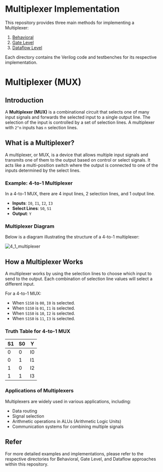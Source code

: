 # Multiplexer Implementation

This repository provides three main methods for implementing a Multiplexer:

1. [Behavioral](Multiplexer_implementation/Behavioral)
2. [Gate Level](Multiplexer_implementation/GateLevel)
3. [Dataflow Level](Multiplexer_implementation/DataFlowLevel)

Each directory contains the Verilog code and testbenches for its respective implementation.
# Multiplexer (MUX)

## Introduction

A **Multiplexer (MUX)** is a combinational circuit that selects one of many input signals and forwards the selected input to a single output line. The selection of the input is controlled by a set of selection lines. A multiplexer with `2^n` inputs has `n` selection lines.

## What is a Multiplexer?

A multiplexer, or MUX, is a device that allows multiple input signals and transmits one of them to the output based on control or select signals. It acts like a multi-position switch where the output is connected to one of the inputs determined by the select lines.

### Example: 4-to-1 Multiplexer

In a 4-to-1 MUX, there are 4 input lines, 2 selection lines, and 1 output line.

- **Inputs**: `I0`, `I1`, `I2`, `I3`
- **Select Lines**: `S0`, `S1`
- **Output**: `Y`


### Multiplexer Diagram

Below is a diagram illustrating the structure of a 4-to-1 multiplexer:

![4_1_multiplexer](https://github.com/DinethPrabashana/Multiplexer_implementations/assets/143341376/07ba1150-f312-4737-9d9e-5b5c2f3e8492)


## How a Multiplexer Works

A multiplexer works by using the selection lines to choose which input to send to the output. Each combination of selection line values will select a different input.

For a 4-to-1 MUX:
- When `S1S0` is `00`, `I0` is selected.
- When `S1S0` is `01`, `I1` is selected.
- When `S1S0` is `10`, `I2` is selected.
- When `S1S0` is `11`, `I3` is selected.

### Truth Table for 4-to-1 MUX

| S1 | S0 | Y  |
|----|----|----|
| 0  | 0  | I0 |
| 0  | 1  | I1 |
| 1  | 0  | I2 |
| 1  | 1  | I3 |

### Applications of Multiplexers

Multiplexers are widely used in various applications, including:
- Data routing
- Signal selection
- Arithmetic operations in ALUs (Arithmetic Logic Units)
- Communication systems for combining multiple signals

## Refer 
For more detailed examples and implementations, please refer to the respective directories for Behavioral, Gate Level, and Dataflow approaches within this repository.
